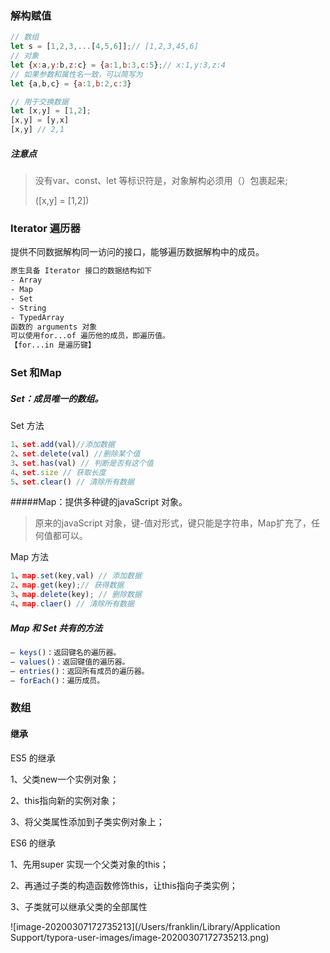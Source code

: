 ### **解构赋值**

```javascript
// 数组
let s = [1,2,3,...[4,5,6]];// [1,2,3,45,6]
// 对象
let {x:a,y:b,z:c} = {a:1,b:3,c:5};// x:1,y:3,z:4
// 如果参数和属性名一致，可以简写为
let {a,b,c} = {a:1,b:2,c:3}

// 用于交换数据
let [x,y] = [1,2];
[x,y] = [y,x]
[x,y] // 2,1
```

##### 注意点

> 没有var、const、let 等标识符是，对象解构必须用（）包裹起来;
>
> ([x,y] = [1,2])



### Iterator 遍历器

提供不同数据解构同一访问的接口，能够遍历数据解构中的成员。

```latex
原生具备 Iterator 接口的数据结构如下
- Array
- Map
- Set
- String
- TypedArray
函数的 arguments 对象
可以使用for...of 遍历他的成员，即遍历值。
【for...in 是遍历键】
```



### Set 和Map

##### Set：成员唯一的数组。

Set 方法

```javascript
1、set.add(val)//添加数据
2、set.delete(val) //删除某个值
3、set.has(val) // 判断是否有这个值
4、set.size // 获取长度
5、set.clear() // 清除所有数据
```

#####Map：提供多种键的javaScript 对象。

> 原来的javaScript 对象，键-值对形式，键只能是字符串，Map扩充了，任何值都可以。

Map 方法

```javascript
1、map.set(key,val) // 添加数据
2、map.get(key);// 获得数据
3、map.delete(key); // 删除数据
4、map.claer() // 清除所有数据
```

##### Map 和 Set 共有的方法

````javascript
— keys()：返回键名的遍历器。
— values()：返回键值的遍历器。
— entries()：返回所有成员的遍历器。
— forEach()：遍历成员。
````



### 数组

#### 继承

ES5 的继承

1、父类new一个实例对象；

2、this指向新的实例对象；

3、将父类属性添加到子类实例对象上；

ES6 的继承

1、先用super 实现一个父类对象的this；

2、再通过子类的构造函数修饰this，让this指向子类实例；

3、子类就可以继承父类的全部属性

![image-20200307172735213](/Users/franklin/Library/Application Support/typora-user-images/image-20200307172735213.png)




